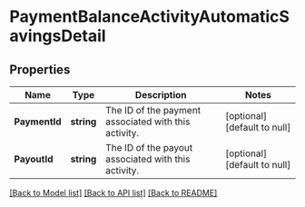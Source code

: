# PaymentBalanceActivityAutomaticSavingsDetail

## Properties
Name | Type | Description | Notes
------------ | ------------- | ------------- | -------------
**PaymentId** | **string** | The ID of the payment associated with this activity. | [optional] [default to null]
**PayoutId** | **string** | The ID of the payout associated with this activity. | [optional] [default to null]

[[Back to Model list]](../README.md#documentation-for-models) [[Back to API list]](../README.md#documentation-for-api-endpoints) [[Back to README]](../README.md)

